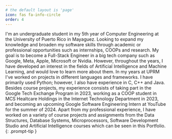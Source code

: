 ```yaml
---
# the default layout is 'page'
icon: fas fa-info-circle
order: 4
---
```


I'm an undergraduate student in my 5th year of Computer Engineering at the University of Puerto Rico in Mayaguez. Looking to expand my knowledge and broaden my software skills through academic or professional opportunities such as internships, COOPs and research. My goal is to become a Full-Stack Engineer in a big tech company such as Google, Meta, Apple, Microsoft or Nvidia. However, throughout the years, I have developed an interest in the fields of Artificial Intelligence and Machine Learning, and would love to learn more about them. In my years at UPRM I've worked on projects in different languages and frameworks. I have primarily used Python; however, I also have experience in C, C++ and Java. Besides course projects, my experience consists of taking part in the Google Tech Exchange Program in 2023, working as a COOP student in MCS Healtcare Holdings in the Internet Technology Department in 2023, and becoming an upcoming Google Software Engineering Intern at YouTube for the summer of 2024. Apart from my professional experience, I have worked on a variety of course projects and assignments from the Data Structures, Database Systems, Microprocessors, Software Development Studio and Artificial Intelligence courses which can be seen in this Portfolio.
{: .prompt-tip }
